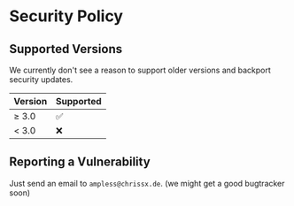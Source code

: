 # Security Policy

## Supported Versions

We currently don't see a reason to support older versions and backport
security updates.

| Version | Supported          |
| ------- | ------------------ |
| ≥ 3.0   | :white_check_mark: |
| < 3.0   | :x:                |

## Reporting a Vulnerability

Just send an email to `ampless@chrissx.de`.
(we might get a good bugtracker soon)
